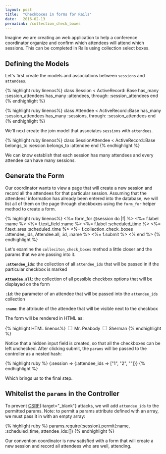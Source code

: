 ```yaml
---
layout: post
title:  "Checkboxes in forms for Rails"
date:   2016-02-13
permalink: /collection_check_boxes
---
```


Imagine we are creating an web application to help a conference coordinator organize and confirm which attendees will attend which sessions. This can be completed in Rails using collection select boxes.

**Defining the Models**
---

Let's first create the models and associations between `sessions` and `attendees`.

{% highlight ruby linenos%}
class Session < ActiveRecord::Base
  has_many :session_attendees
  has_many :attendees, through: :session_attendees
end
{% endhighlight %}

{% highlight ruby linenos%}
class Attendee < ActiveRecord::Base
  has_many :session_attendees
  has_many :sessions, through: :session_attendees
end
{% endhighlight %}

We'll next create the join model that associates `sessions` with `attendees`.

{% highlight ruby linenos%}
class SessionAttendee < ActiveRecord::Base
  belongs_to :session
  belongs_to :attendee
end
{% endhighlight %}

We can know establish that each session has many attendees and every attendee can have many sessions.

**Generate the Form**
---

Our coordinator wants to view a page that will create a new session and record all the attendees for that particular session. Assuming that the attendees' information has already been entered into the database, we will list all of them on the page through checkboxes using the `form_for` helper method to create a form.

{% highlight ruby linenos%}
<%= form_for @session do |f| %>
  <%= f.label :name %>
  <%= f.text_field :name %>
  <%= f.label :scheduled_time %>
  <%= f.text_area :scheduled_time %>
  <%= f.collection_check_boxes :attendee_ids, Attendee.all, :id, :name %>
  <%= f.submit %>
<% end %>
{% endhighlight %}

Let's examine the `colleciton_check_boxes` method a little closer and the params that we are passing into it.

**`:attendee_ids`**: the collection of all `attendee_ids` that will be passed in if the particular checkbox is marked

**`Attendee.all`**: the collection of all possible checkbox options that will be displayed on the form

**`:id`**: the parameter of an attendee that will be passed into the `attendee_ids` collection

**`:name`**: the attribute of the attendee that will be visible next to the checkbox

The form will be rendered in HTML as:

{% highlight HTML linenos%}
<input type="checkbox" value="1" name="session[attendee_ids][]" id="session_attendee_ids_1" />
<label for="session_attendee_ids_1">Mr. Peabody</label>
<input type="checkbox" value="2" name="session[attendee_ids][]" id="session_attendee_ids_2" />
<label for="session_attendee_ids_2">Sherman</label>
<input type="hidden" name="session[attendee_ids][]" value="" />
{% endhighlight %}

Notice that a hidden input field is created, so that all the checkboxes can be left unchecked. After clicking submit, the `params` will be passed to the controller as a nested hash:

{% highlight ruby %}
{:session => {:attendee_ids => ["1", "2", ""]}} 
{% endhighlight %}

Which brings us to the final step.


**Whitelist the `params` in the Controller**
---

To prevent [CSRF](http://guides.rubyonrails.org/security.html#cross-site-request-forgery-csrf){:target="_blank"} attacks, we will add `attendee_ids` to the permitted params. Note: to permit a params attribute defined with an array, we must pass it in with an empty array: 

{% highlight ruby %}
params.require(:session).permit(:name, :scheduled_time, attendee_ids:[])
{% endhighlight %}

Our convention coordinator is now satisfied with a form that will create a new session and record all attendees who are well, attending.
